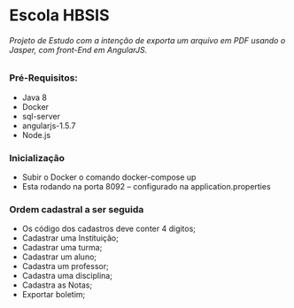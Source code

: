 <h1>Escola HBSIS</h1>

<h6>Projeto de Estudo com a intenção de exporta um arquivo em PDF usando o Jasper, com front-End em AngularJS. </h6>

<h3>Pré-Requisitos:</h3>
<ul>
    <li>Java 8</li>
    <li>Docker</li>
    <li>sql-server</li>
    <li>angularjs-1.5.7</li>
    <li>Node.js</li>
</ul>

<h3>Inicialização</h3>

<ul>
    <li>Subir o Docker o comando docker-compose up</li>
    <li>Esta rodando na porta 8092 – configurado na application.properties</li>
</ul>

<h3>Ordem cadastral a ser seguida</h3>
<ul>
     <li>Os código dos cadastros deve conter 4 digitos;</li>
    <li>Cadastrar uma Instituição;</li>
    <li>Cadastrar uma turma;</li>
    <li>Cadastrar um aluno;</li>
    <li>Cadastra um professor;</li>
    <li>Cadastra uma disciplina;</li>
    <li>Cadastra as Notas;</li>
    <li>Exportar boletim;</li>
</ul>

